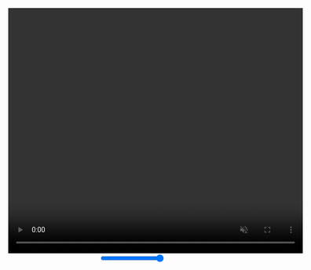 <!DOCTYPE html>
<html>
<head>
	<script src="https://ajax.googleapis.com/ajax/libs/jquery/2.1.1/jquery.min.js"></script>
	<title>Volume Example</title>
</head>
<body>
	<div style="text-align: center;" >
<video width="600" height="500" id="vd"  muted>
	<source src="http://distribution.bbb3d.renderfarming.net/video/mp4/bbb_sunflower_1080p_60fps_normal.mp4" type="video/mp4">
</video>
</div>
<div id="demo" style="text-align: center;">
	<input type="range" name="" id="vol" min="0" max="1" step="0.1" value="1"/>
</div>
</body>
<script type="text/javascript">
	document.getElementById("vd").play();
	$("#vd").on('change', function(){
		$('#vd').prop("vol",this.value);
	});

</script>
</html>
